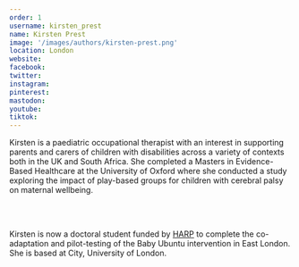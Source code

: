 ```yaml
---
order: 1
username: kirsten_prest
name: Kirsten Prest
image: '/images/authors/kirsten-prest.png'
location: London
website:
facebook:
twitter:
instagram: 
pinterest:
mastodon: 
youtube:
tiktok:
---
```


Kirsten is a paediatric occupational therapist with an interest in supporting parents and carers of children with disabilities across a variety of contexts both in the UK and South Africa. She completed a Masters in Evidence-Based Healthcare at the University of Oxford where she conducted a study exploring the impact of play-based groups for children with cerebral palsy on maternal wellbeing.

<br />
<br />

Kirsten is now a doctoral student funded by <a href="https://harpphd.org/" target="_blank">HARP</a> to complete the co-adaptation and pilot-testing of the Baby Ubuntu intervention in East London. She is based at City, University of London. 